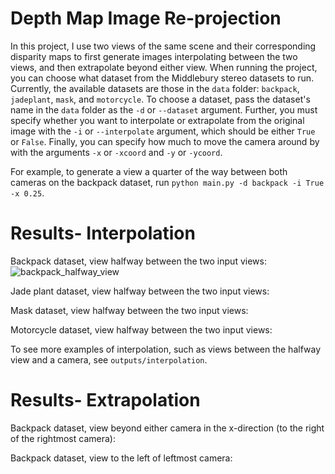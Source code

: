 # Depth Map Image Re-projection
In this project, I use two views of the same scene and their corresponding disparity maps to 
first generate images interpolating between the two views, and then extrapolate beyond either 
view. When running the project, you can choose what dataset from the Middlebury stereo datasets
to run. Currently, the available datasets are those in the ```data``` folder: ```backpack```, ```jadeplant```,
```mask```, and ```motorcycle```. To choose a dataset, pass the dataset's name in the ```data``` folder 
as the ```-d``` or ```--dataset``` argument. Further, you must specify whether you want to interpolate or extrapolate 
from the original image with the ```-i``` or ```--interpolate``` argument, which should be either ```True``` or
```False```. Finally, you can specify how much to move the camera around by with the arguments ```-x``` or ```-xcoord``` and 
```-y``` or ```-ycoord```.

For example, to generate a view a quarter of the way between both cameras on the backpack dataset,
run ```python main.py -d backpack -i True -x 0.25```.

# Results- Interpolation
Backpack dataset, view halfway between the two input views:
![backpack_halfway_view](https://github.com/user-attachments/assets/9c80fb2e-afee-40d8-b4f9-ee108a0ca0f1)

Jade plant dataset, view halfway between the two input views:

Mask dataset, view halfway between the two input views:

Motorcycle dataset, view halfway between the two input views:

To see more examples of interpolation, such as views between the halfway view and a camera, see ```outputs/interpolation```.

# Results- Extrapolation 
Backpack dataset, view beyond either camera in the x-direction (to the right of the rightmost camera): 

Backpack dataset, view to the left of leftmost camera:
